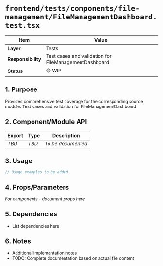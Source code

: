 # `frontend/tests/components/file-management/FileManagementDashboard.test.tsx`

| Item               | Value                                                              |
| ------------------ | ------------------------------------------------------------------ |
| **Layer**          | Tests                                                           |
| **Responsibility** | Test cases and validation for FileManagementDashboard                                                   |
| **Status**         | 🟡 WIP                                                            |

## 1. Purpose

Provides comprehensive test coverage for the corresponding source module. Test cases and validation for FileManagementDashboard

## 2. Component/Module API

| Export       | Type     | Description            |
| ------------ | -------- | ---------------------- |
| *TBD*        | *TBD*    | *To be documented*     |

## 3. Usage

```typescript
// Usage examples to be added
```

## 4. Props/Parameters

*For components - document props here*

## 5. Dependencies

- List dependencies here

## 6. Notes

- Additional implementation notes
- TODO: Complete documentation based on actual file content
